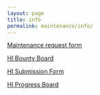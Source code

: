 ```yaml
---
layout: page
title: info
permalink: maintenance/info/
---
```


[Maintenance request form](https://clomm.atlassian.net/servicedesk/customer/portal/3)

[HI Bounty Board](https://docs.google.com/spreadsheets/d/1J_2YodF0wDolqIk0BTFXWRpBUSb7Mz0wIpOnSpoYwvg/edit?usp=sharing)

[HI Submission Form](https://forms.gle/ziJ7N8qK2WKbNyuM9)

[HI Progress Board](https://docs.google.com/spreadsheets/d/1co3I-aJ2o7JQqcNTKZ4hVCOSm9ebm_go1kx-9a3O-Y0/edit?usp=sharing)
